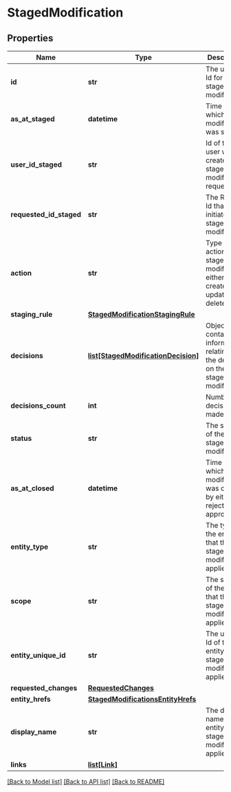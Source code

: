 # StagedModification


## Properties
Name | Type | Description | Notes
------------ | ------------- | ------------- | -------------
**id** | **str** | The unique Id for the staged modification | [optional] 
**as_at_staged** | **datetime** | Time at which the modification was staged. | [optional] 
**user_id_staged** | **str** | Id of the user who created the stage modification request. | [optional] 
**requested_id_staged** | **str** | The Request Id that initiated this staged modification. | [optional] 
**action** | **str** | Type of action of the staged modification, either create, update or delete. | [optional] 
**staging_rule** | [**StagedModificationStagingRule**](StagedModificationStagingRule.md) |  | [optional] 
**decisions** | [**list[StagedModificationDecision]**](StagedModificationDecision.md) | Object containing information relating to the decision on the staged modification. | [optional] 
**decisions_count** | **int** | Number of decisions made. | [optional] 
**status** | **str** | The status of the staged modification. | [optional] 
**as_at_closed** | **datetime** | Time at which the modification was closed by either rejection or approval. | [optional] 
**entity_type** | **str** | The type of the entity that the staged modification applies to. | [optional] 
**scope** | **str** | The scope of the entity that this staged modification applies to. | [optional] 
**entity_unique_id** | **str** | The unique Id of the entity the staged modification applies to. | [optional] 
**requested_changes** | [**RequestedChanges**](RequestedChanges.md) |  | [optional] 
**entity_hrefs** | [**StagedModificationsEntityHrefs**](StagedModificationsEntityHrefs.md) |  | [optional] 
**display_name** | **str** | The display name of the entity the staged modification applies to. | [optional] 
**links** | [**list[Link]**](Link.md) |  | [optional] 

[[Back to Model list]](../README.md#documentation-for-models) [[Back to API list]](../README.md#documentation-for-api-endpoints) [[Back to README]](../README.md)


